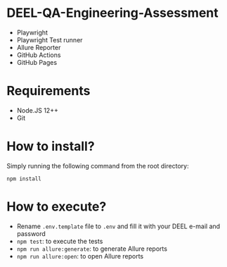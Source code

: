 # DEEL-QA-Engineering-Assessment

* Playwright
* Playwright Test runner
* Allure Reporter
* GitHub Actions
* GitHub Pages

# Requirements

- Node.JS 12++
- Git

# How to install?

Simply running the following command from the root directory:
```
npm install
```

# How to execute?

- Rename `.env.template` file to `.env` and fill it with your DEEL e-mail and password
- `npm test`: to execute the tests
- `npm run allure:generate`: to generate Allure reports
- `npm run allure:open`: to open Allure reports
